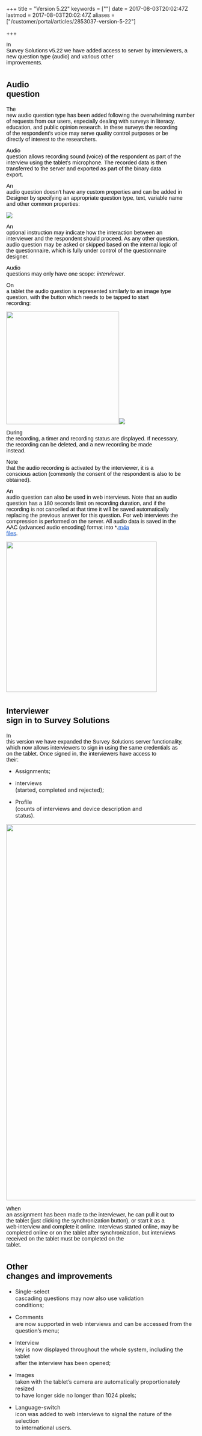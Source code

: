 +++
title = "Version 5.22"
keywords = [""]
date = 2017-08-03T20:02:47Z
lastmod = 2017-08-03T20:02:47Z
aliases = ["/customer/portal/articles/2853037-version-5-22"]

+++

<span id="docs-internal-guid-ae028570-a9b1-a788-c4e0-c4ff22425b67"><span
style="font-size: 11pt; font-family: Arial; color: rgb(0, 0, 0); background-color: transparent; vertical-align: baseline; white-space: pre-wrap;">In
Survey Solutions v5.22 we have added access to server by interviewers, a
new question type (audio) and various other improvements.</span></span>

<span id="docs-internal-guid-ae028570-a9b1-a788-c4e0-c4ff22425b67"><span style="font-size: 16pt; font-family: Arial; color: rgb(0, 0, 0); background-color: transparent; vertical-align: baseline; white-space: pre-wrap;">Audio question</span></span>
=======================================================================================================================================================================================================================================================

<span id="docs-internal-guid-ae028570-a9b1-a788-c4e0-c4ff22425b67"><span
style="font-size: 11pt; font-family: Arial; color: rgb(0, 0, 0); background-color: transparent; vertical-align: baseline; white-space: pre-wrap;">The
new audio question type has been added following the overwhelming number
of requests from our users, especially dealing with surveys in literacy,
education, and public opinion research. In these surveys the recording
of the respondent’s voice may serve quality control purposes or be
directly of interest to the researchers.</span></span>

<span id="docs-internal-guid-ae028570-a9b1-a788-c4e0-c4ff22425b67"><span
style="font-size: 11pt; font-family: Arial; color: rgb(0, 0, 0); background-color: transparent; vertical-align: baseline; white-space: pre-wrap;">Audio
question allows recording sound (voice) of the respondent as part of the
interview using the tablet’s microphone. The recorded data is then
transferred to the server and exported as part of the binary data
export.</span></span>

<span id="docs-internal-guid-ae028570-a9b1-a788-c4e0-c4ff22425b67"><span
style="font-size: 11pt; font-family: Arial; color: rgb(0, 0, 0); background-color: transparent; vertical-align: baseline; white-space: pre-wrap;">An
audio question doesn’t have any custom properties and can be added in
Designer by specifying an appropriate question type, text, variable name
and other common properties:</span></span>

<img src="images/803589.png" />

<span id="docs-internal-guid-ae028570-a9b2-aabe-2134-0f3ec0a91e3c"><span
style="font-size: 11pt; font-family: Arial; color: rgb(0, 0, 0); background-color: transparent; vertical-align: baseline; white-space: pre-wrap;">An
optional instruction may indicate how the interaction between an
interviewer and the respondent should proceed. As any other question,
audio question may be asked or skipped based on the internal logic of
the questionnaire, which is fully under control of the questionnaire
designer.</span></span>

<span id="docs-internal-guid-ae028570-a9b2-aabe-2134-0f3ec0a91e3c"><span
style="font-size: 11pt; font-family: Arial; color: rgb(0, 0, 0); background-color: transparent; vertical-align: baseline; white-space: pre-wrap;">Audio
questions may only have one scope: </span><span
style="font-size: 11pt; font-family: Arial; color: rgb(0, 0, 0); background-color: transparent; font-style: italic; vertical-align: baseline; white-space: pre-wrap;">interviewer</span><span
style="font-size: 11pt; font-family: Arial; color: rgb(0, 0, 0); background-color: transparent; vertical-align: baseline; white-space: pre-wrap;">.</span></span>

<span id="docs-internal-guid-ae028570-a9b2-aabe-2134-0f3ec0a91e3c"><span
style="font-size: 11pt; font-family: Arial; color: rgb(0, 0, 0); background-color: transparent; vertical-align: baseline; white-space: pre-wrap;">On
a tablet the audio question is represented similarly to an image type
question, with the button which needs to be tapped to start
recording:</span></span>

<img src="images/803590.png" width="300" /><img src="images/803591.png" />

<span id="docs-internal-guid-ae028570-a9b3-0613-b6f4-65174780fd0c"><span
style="font-size: 11pt; font-family: Arial; color: rgb(0, 0, 0); background-color: transparent; vertical-align: baseline; white-space: pre-wrap;">During
the recording, a timer and recording status are displayed. If necessary,
the recording can be deleted, and a new recording be made
instead.</span></span>

<span id="docs-internal-guid-ae028570-a9b3-0613-b6f4-65174780fd0c"><span
style="font-size: 11pt; font-family: Arial; color: rgb(0, 0, 0); background-color: transparent; vertical-align: baseline; white-space: pre-wrap;">Note
that the audio recording is activated by the interviewer, it is a
conscious action (commonly the consent of the respondent is also to be
obtained).</span></span>

<span id="docs-internal-guid-ae028570-a9b3-0613-b6f4-65174780fd0c"><span
style="font-size: 11pt; font-family: Arial; color: rgb(0, 0, 0); background-color: transparent; vertical-align: baseline; white-space: pre-wrap;">An
audio question can also be used in web interviews. Note that an audio
question has a 180 seconds limit on recording duration, and if the
recording is not cancelled at that time it will be saved automatically
replacing the previous answer for this question. For web interviews the
compression is performed on the server. All audio data is saved in the
AAC (advanced audio encoding) format into \*.</span>[<span
style="font-size: 11pt; font-family: Arial; color: rgb(17, 85, 204); background-color: transparent; text-decoration-line: underline; vertical-align: baseline; white-space: pre-wrap;">m4a
files</span>](https://www.google.com/search?q=m4a)<span
style="font-size: 11pt; font-family: Arial; color: rgb(0, 0, 0); background-color: transparent; vertical-align: baseline; white-space: pre-wrap;">.
</span></span>

<img src="images/803592.png" width="400" />

<span id="docs-internal-guid-124e28b3-a9b3-7880-1c60-5034c5dbc9c5"><span style="font-size: 16pt; font-family: Arial; color: rgb(0, 0, 0); background-color: transparent; vertical-align: baseline; white-space: pre-wrap;">Interviewer sign in to Survey Solutions</span></span>
================================================================================================================================================================================================================================================================================

<span id="docs-internal-guid-124e28b3-a9b3-7880-1c60-5034c5dbc9c5"><span
style="font-size: 11pt; font-family: Arial; color: rgb(0, 0, 0); background-color: transparent; vertical-align: baseline; white-space: pre-wrap;">In
this version we have expanded the Survey Solutions server functionality,
which now allows interviewers to sign in using the same credentials as
on the tablet. Once signed in, the interviewers have access to
their:</span></span>

-   <span
    id="docs-internal-guid-124e28b3-a9b3-7880-1c60-5034c5dbc9c5"><span
    style="font-size: 11pt; background-color: transparent; vertical-align: baseline; white-space: pre-wrap;">Assignments;</span></span>

-   <span
    id="docs-internal-guid-124e28b3-a9b3-7880-1c60-5034c5dbc9c5"><span
    style="font-size: 11pt; background-color: transparent; vertical-align: baseline; white-space: pre-wrap;">interviews
    (started, completed and rejected);</span></span>

-   <span
    id="docs-internal-guid-124e28b3-a9b3-7880-1c60-5034c5dbc9c5"><span
    style="font-size: 11pt; background-color: transparent; vertical-align: baseline; white-space: pre-wrap;">Profile
    (counts of interviews and device description and
    status).</span></span>

<img src="images/803594.png" width="1000" />

<span id="docs-internal-guid-124e28b3-a9b3-dad9-25b3-059861345f13"><span
style="font-size: 11pt; font-family: Arial; color: rgb(0, 0, 0); background-color: transparent; vertical-align: baseline; white-space: pre-wrap;">When
an assignment has been made to the interviewer, he can pull it out to
the tablet (just clicking the synchronization button), or start it as a
web-interview and complete it online. Interviews started online, may be
completed online or on the tablet after synchronization, but interviews
received on the tablet must be completed on the tablet.</span></span>

<span id="docs-internal-guid-124e28b3-a9b3-dad9-25b3-059861345f13"><span style="font-size: 16pt; font-family: Arial; color: rgb(0, 0, 0); background-color: transparent; vertical-align: baseline; white-space: pre-wrap;">Other changes and improvements</span></span>
=======================================================================================================================================================================================================================================================================

-   <span
    id="docs-internal-guid-124e28b3-a9b3-dad9-25b3-059861345f13"><span
    style="font-size: 11pt; background-color: transparent; vertical-align: baseline; white-space: pre-wrap;">Single-select
    cascading questions may now also use validation
    conditions;</span></span>
-   <span
    id="docs-internal-guid-124e28b3-a9b3-dad9-25b3-059861345f13"><span
    style="font-size: 11pt; background-color: transparent; vertical-align: baseline; white-space: pre-wrap;">Comments
    are now supported in web interviews and can be accessed from the
    question’s menu;</span></span>

-   <span
    id="docs-internal-guid-124e28b3-a9b3-dad9-25b3-059861345f13"><span
    style="font-size: 11pt; background-color: transparent; vertical-align: baseline; white-space: pre-wrap;">Interview
    key is now displayed throughout the whole system, including the
    tablet after the interview has been opened;</span></span>

-   <span
    id="docs-internal-guid-124e28b3-a9b3-dad9-25b3-059861345f13"><span
    style="font-size: 11pt; background-color: transparent; vertical-align: baseline; white-space: pre-wrap;">Images
    taken with the tablet’s camera are automatically proportionately
    resized to have longer side no longer than 1024
    pixels;</span></span>

-   <span
    id="docs-internal-guid-124e28b3-a9b3-dad9-25b3-059861345f13"><span
    style="font-size: 11pt; background-color: transparent; vertical-align: baseline; white-space: pre-wrap;">Language-switch
    icon was added to web interviews to signal the nature of the
    selection to international users.</span></span>
